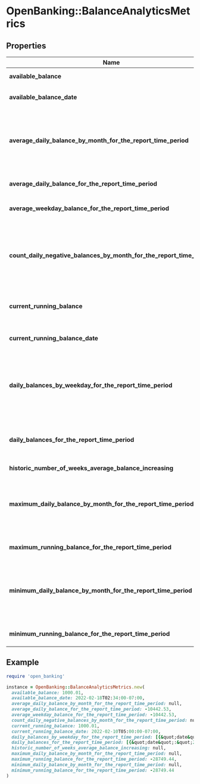 # OpenBanking::BalanceAnalyticsMetrics

## Properties

| Name | Type | Description | Notes |
| ---- | ---- | ----------- | ----- |
| **available_balance** | **Float** | Available Balance | [optional] |
| **available_balance_date** | **String** | Available Balance date | [optional] |
| **average_daily_balance_by_month_for_the_report_time_period** | [**Array&lt;ObbDateRangeAndAmount&gt;**](ObbDateRangeAndAmount.md) | Average daily ending balance each month over the report time period | [optional] |
| **average_daily_balance_for_the_report_time_period** | **Float** | Average Daily Balance | [optional] |
| **average_weekday_balance_for_the_report_time_period** | **Float** | Average Weekday Balance | [optional] |
| **count_daily_negative_balances_by_month_for_the_report_time_period** | [**Array&lt;ObbDateRangeAndCount&gt;**](ObbDateRangeAndCount.md) | Number of negative daily ending balances each month over the report time period | [optional] |
| **current_running_balance** | **Float** | Current Running Balance Date | [optional] |
| **current_running_balance_date** | **String** | Current Running Balance date | [optional] |
| **daily_balances_by_weekday_for_the_report_time_period** | [**Array&lt;ObbDailyBalance&gt;**](ObbDailyBalance.md) | Daily balance of the account during weekdays over the length of the report | [optional] |
| **daily_balances_for_the_report_time_period** | [**Array&lt;ObbDailyBalance&gt;**](ObbDailyBalance.md) | Daily balance of the account over the length of the report | [optional] |
| **historic_number_of_weeks_average_balance_increasing** | [**ObbNumWeeksAverageBalanceIncreasing**](ObbNumWeeksAverageBalanceIncreasing.md) |  | [optional] |
| **maximum_daily_balance_by_month_for_the_report_time_period** | [**Array&lt;ObbDateRangeAndAmount&gt;**](ObbDateRangeAndAmount.md) | Maximum daily ending balance each month over the report time period | [optional] |
| **maximum_running_balance_for_the_report_time_period** | **Float** | Maximum Running Balance | [optional] |
| **minimum_daily_balance_by_month_for_the_report_time_period** | [**Array&lt;ObbDateRangeAndAmount&gt;**](ObbDateRangeAndAmount.md) | Minimum daily ending balance each month over the report time period | [optional] |
| **minimum_running_balance_for_the_report_time_period** | **Float** | Minimum Running Balance | [optional] |

## Example

```ruby
require 'open_banking'

instance = OpenBanking::BalanceAnalyticsMetrics.new(
  available_balance: 1000.01,
  available_balance_date: 2022-02-18T02:34:00-07:00,
  average_daily_balance_by_month_for_the_report_time_period: null,
  average_daily_balance_for_the_report_time_period: -10442.53,
  average_weekday_balance_for_the_report_time_period: -10442.53,
  count_daily_negative_balances_by_month_for_the_report_time_period: null,
  current_running_balance: 1000.01,
  current_running_balance_date: 2022-02-10T05:00:00-07:00,
  daily_balances_by_weekday_for_the_report_time_period: [{&quot;date&quot;:&quot;2022-03-23&quot;,&quot;dayOfWeek&quot;:&quot;Monday&quot;,&quot;endingBalance&quot;:21527.3}],
  daily_balances_for_the_report_time_period: [{&quot;date&quot;:&quot;2022-03-22&quot;,&quot;dayOfWeek&quot;:&quot;Sunday&quot;,&quot;endingBalance&quot;:21527.3}],
  historic_number_of_weeks_average_balance_increasing: null,
  maximum_daily_balance_by_month_for_the_report_time_period: null,
  maximum_running_balance_for_the_report_time_period: -28749.44,
  minimum_daily_balance_by_month_for_the_report_time_period: null,
  minimum_running_balance_for_the_report_time_period: -28749.44
)
```

